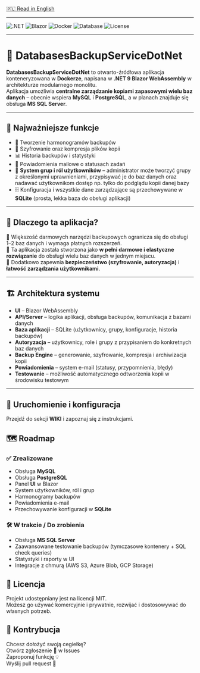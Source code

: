 [🇵🇱 Read in English](README.md)

---

![.NET](https://img.shields.io/badge/.NET-9-blueviolet?logo=dotnet&logoColor=white) ![Blazor](https://img.shields.io/badge/Blazor-WebAssembly-purple?logo=blazor&logoColor=white)
![Docker](https://img.shields.io/badge/Docker-Ready-blue?logo=docker&logoColor=white)
![Database](https://img.shields.io/badge/Databases-MySQL%20|%20PostgreSQL%20|%20SQLite-lightgrey)
![License](https://img.shields.io/badge/License-MIT-green)

---

# 💾 DatabasesBackupServiceDotNet  

**DatabasesBackupServiceDotNet** to otwarto-źródłowa aplikacja konteneryzowana w **Dockerze**, napisana w **.NET 9 Blazor WebAssembly** w architekturze modularnego monolitu.  
Aplikacja umożliwia **centralne zarządzanie kopiami zapasowymi wielu baz danych** – obecnie wspiera **MySQL** i **PostgreSQL**, a w planach znajduje się obsługa **MS SQL Server**.  

---

## 🔑 Najważniejsze funkcje  

- 📅 Tworzenie harmonogramów backupów  
- 🔐 Szyfrowanie oraz kompresja plików kopii  
- 📊 Historia backupów i statystyki  
- 📧 Powiadomienia mailowe o statusach zadań  
- 👥 **System grup i ról użytkowników** – administrator może tworzyć grupy z określonymi uprawnieniami, przypisywać je do baz danych oraz nadawać użytkownikom dostęp np. tylko do podglądu kopii danej bazy  
- 🗄️ Konfiguracja i wszystkie dane zarządzające są przechowywane w **SQLite** (prosta, lekka baza do obsługi aplikacji)  

---

## 🌟 Dlaczego ta aplikacja?  

🔹 Większość darmowych narzędzi backupowych ogranicza się do obsługi 1–2 baz danych i wymaga płatnych rozszerzeń.  
🔹 Ta aplikacja została stworzona jako **w pełni darmowe i elastyczne rozwiązanie** do obsługi wielu baz danych w jednym miejscu.  
🔹 Dodatkowo zapewnia **bezpieczeństwo (szyfrowanie, autoryzacja)** i **łatwość zarządzania użytkownikami**.  

---

## 🏗️ Architektura systemu  

- **UI** – Blazor WebAssembly  
- **API/Server** – logika aplikacji, obsługa backupów, komunikacja z bazami danych  
- **Baza aplikacji** – SQLite (użytkownicy, grupy, konfiguracje, historia backupów)  
- **Autoryzacja** – użytkownicy, role i grupy z przypisaniem do konkretnych baz danych  
- **Backup Engine** – generowanie, szyfrowanie, kompresja i archiwizacja kopii  
- **Powiadomienia** – system e-mail (statusy, przypomnienia, błędy)  
- **Testowanie** – możliwość automatycznego odtworzenia kopii w środowisku testowym  

---

## 🚀 Uruchomienie i konfiguracja

Przejdź do sekcji **WIKI** i zapoznaj się z instrukcjami.

## 🗺️ Roadmap  

### ✅ Zrealizowane  
- Obsługa **MySQL**  
- Obsługa **PostgreSQL**  
- Panel **UI** w Blazor  
- System użytkowników, ról i grup  
- Harmonogramy backupów  
- Powiadomienia e-mail  
- Przechowywanie konfiguracji w **SQLite**  

### 🛠️ W trakcie / Do zrobienia  
- Obsługa **MS SQL Server**  
- Zaawansowane testowanie backupów (tymczasowe kontenery + SQL check queries)  
- Statystyki i raporty w UI  
- Integracje z chmurą (AWS S3, Azure Blob, GCP Storage)  

## 📜 Licencja
Projekt udostępniany jest na licencji MIT.<br>
Możesz go używać komercyjnie i prywatnie, rozwijać i dostosowywać do własnych potrzeb.

## 🤝 Kontrybucja
Chcesz dołożyć swoją cegiełkę?<br>
Otwórz zgłoszenie 🐛 w Issues<br>
Zaproponuj funkcję 💡<br>
Wyślij pull request 🚀
